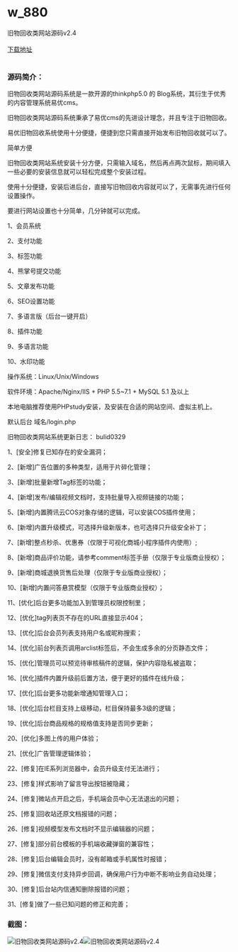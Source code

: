 # w_880
旧物回收类网站源码v2.4
<br/></br>
[下载地址](https://www.uuid2.com/880.html "下载地址")
<br/></br>
<h3>源码简介：</h3>
<p>旧物回收类网站源码系统是一款开源的thinkphp5.0 的 Blog系统，其衍生于优秀的内容管理系统易优cms。<p>
<p>旧物回收类网站源码系统秉承了易优cms的先进设计理念，并且专注于旧物回收。<p>
<p>易优旧物回收系统使用十分便捷，便捷到您只需直接开始发布旧物回收就可以了。<p>
<p>简单方便<p>
<p>旧物回收类网站系统安装十分方便，只需输入域名，然后再点两次鼠标，期间填入一些必要的安装信息就可以轻松完成整个安装过程。<p>
<p>使用十分便捷，安装后进后台，直接写旧物回收内容就可以了，无需事先进行任何设置操作。<p>
<p>要进行网站设置也十分简单，几分钟就可以完成。<p>
<p>1、会员系统<p>
<p>2、支付功能<p>
<p>3、标签功能<p>
<p>4、熊掌号提交功能<p>
<p>5、文章发布功能<p>
<p>6、SEO设置功能<p>
<p>7、多语言版（后台一键开启）<p>
<p>8、插件功能<p>
<p>9、多语言功能<p>
<p>10、水印功能<p>
<p>操作系统：Linux/Unix/Windows<p>
<p>软件环境：Apache/Nginx/IIS + PHP 5.5~7.1 + MySQL 5.1 及以上<p>
<p>本地电脑推荐使用PHPstudy安装，及安装在合适的网站空间、虚拟主机上。<p>
<p>默认后台 域名/login.php<p>
<p>旧物回收类网站系统更新日志： bulid0329<p>
<p>1、[安全]修复已知存在的安全漏洞；<p>
<p>2、[新增]广告位置的多种类型，适用于片碎化管理；<p>
<p>3、[新增]批量新增Tag标签的功能；<p>
<p>4、[新增]发布/编辑视频文档时，支持批量导入视频链接的功能；<p>
<p>5、[新增]内置腾讯云COS对象存储的逻辑，可以安装COS插件使用；<p>
<p>6、[新增]内置升级模式，可选择升级新版本，也可选择只升级安全补丁；<p>
<p>7、[新增]整点秒杀、优惠券（仅限于可视化商城小程序插件内使用）;<p>
<p>8、[新增]商品评价功能，请参考comment标签手册（仅限于专业版商业授权）；<p>
<p>9、[新增]商城退换货售后处理（仅限于专业版商业授权）；<p>
<p>10、[新增]内置问答悬赏模型（仅限于专业版商业授权）；<p>
<p>11、[优化]后台更多功能加入到管理员权限控制里；<p>
<p>12、[优化]tag列表页不存在的URL直接显示404；<p>
<p>13、[优化]后台会员列表支持用户名或昵称搜索；<p>
<p>14、[优化]前台列表页调用arclist标签后，不会生成多余的分页静态文件；<p>
<p>15、[优化]管理员可以预览待审核稿件的逻辑，保护内容隐私被盗取；<p>
<p>16、[优化]插件内置升级前后置方法，便于更好的插件在线升级；<p>
<p>17、[优化]后台更多功能新增通知管理入口；<p>
<p>18、[优化]后台栏目支持上级移动，栏目保持最多3级的逻辑；<p>
<p>19、[优化]后台商品规格的规格值支持是否同步更新；<p>
<p>20、[优化]多图上传的用户体验；<p>
<p>21、[优化]广告管理逻辑体验；<p>
<p>22、[修复]在IE系列浏览器中，会员升级支付无法进行；<p>
<p>23、[修复]样式影响了留言导出按钮被隐藏；<p>
<p>24、[修复]微站点开启之后，手机端会员中心无法退出的问题；<p>
<p>25、[修复]回收站还原文档报错的问题；<p>
<p>26、[修复]视频模型发布文档时不显示编辑器的问题；<p>
<p>27、[修复]部分前台模板的手机端收藏弹窗的兼容性；<p>
<p>28、[修复]后台编辑会员时，没有邮箱或手机属性时报错；<p>
<p>29、[修复]微信支付支持异步回调，确保用户行为中断不影响业务自动处理；<p>
<p>30、[修复]后台站内信通知删除报错的问题；<p>
<p>31、[修复]做了一些已知问题的修正和完善；<p>
<h3>截图：</h3>
<img src="https://www.uuid2.com/wp-content/uploads/img/202105/4340464405.jpg" alt="旧物回收类网站源码v2.4"><img src="https://www.uuid2.com/wp-content/uploads/img/202105/f1607c7449.png" alt="旧物回收类网站源码v2.4">
